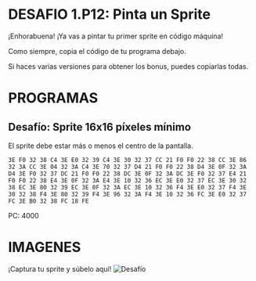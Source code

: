 # DESAFIO 1.P12: Pinta un Sprite

¡Enhorabuena! ¡Ya vas a pintar tu primer sprite en código máquina!

Como siempre, copia el código de tu programa debajo. 

Si haces varias versiones para obtener los bonus, puedes copiarlas todas.

# PROGRAMAS

## Desafío: Sprite 16x16 píxeles mínimo
El sprite debe estar más o menos el centro de la pantalla.
```
3E F0 32 38 C4 3E E0 32 39 C4 3E 30 32 37 CC 21 F0 F0 22 38 CC 3E 86 32 3A CC 3E 04 32 3A C4 3E 70 32 37 D4 21 F0 F0 22 38 D4 3E 0F 32 3A D4 3E F0 32 37 DC 21 F0 F0 22 38 DC 3E 0F 32 3A DC 3E F0 32 37 E4 21 F0 F0 22 38 E4 3E 0F 32 3A E4 3E 10 32 36 EC 3E E0 32 37 EC 3E 30 32 38 EC 3E 80 32 39 EC 3E 0F 32 3A EC 3E 10 32 36 F4 3E E0 32 37 F4 3E 30 32 38 F4 3E 80 32 39 F4 3E 96 32 3A F4 3E 10 32 36 FC 3E E0 32 37 FC 3E B0 32 38 FC 18 FE
```
PC: 4000

# IMAGENES
¡Captura tu sprite y súbelo aquí!
![Desafío](/tusprite.png)
